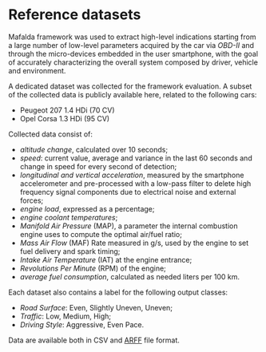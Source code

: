# Reference datasets

Mafalda framework was used to extract high-level indications starting from a large number of low-level parameters acquired by the car via _OBD-II_ and through the micro-devices embedded in the user smartphone, with the goal of accurately characterizing the overall system composed by driver, vehicle and environment.

A dedicated dataset was collected for the framework evaluation. A subset of the collected data is publicly available here, related to the following cars:

- Peugeot 207 1.4 HDi (70 CV)
- Opel Corsa 1.3 HDi (95 CV) 

Collected data consist of:

- *altitude change*, calculated over 10 seconds;
- *speed*: current value, average and variance in the last 60 seconds and change in speed for every second of detection;
- *longitudinal and vertical acceleration*, measured by the smartphone accelerometer and pre-processed with a low-pass filter to delete high frequency signal components due to electrical noise and external forces;
- *engine load*, expressed as a percentage;
- *engine coolant temperatures*;
- *Manifold Air Pressure* (MAP), a parameter the internal combustion engine uses to compute the optimal air/fuel ratio;
- *Mass Air Flow* (MAF) Rate measured in g/s, used by the engine to set fuel delivery and spark timing;
- *Intake Air Temperature* (IAT) at the engine entrance;
- *Revolutions Per Minute* (RPM) of the engine;
- *average fuel consumption*, calculated as needed liters per 100 km.

Each dataset also contains a label for the following output classes:

- *Road Surface*: Even, Slightly Uneven, Uneven; 
- *Traffic*: Low, Medium, High;
- *Driving Style*: Aggressive, Even Pace.

Data are available both in CSV and [ARFF](http://www.cs.waikato.ac.nz/ml/weka/arff.html "ARFF file format") file format.